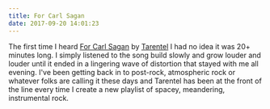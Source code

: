 ```yaml
---
title: For Carl Sagan
date: 2017-09-20 14:01:23
---
```


The first time I heard [For Carl Sagan][forcarlsagan] by [Tarentel][tarentel] I had no idea it was 20+ minutes long. I simply listened to the song build slowly and grow louder and louder until it ended in a lingering wave of distortion that stayed with me all evening. I've been getting back in to post-rock, atmospheric rock or whatever folks are calling it these days and Tarentel has been at the front of the line every time I create a new playlist of spacey, meandering, instrumental rock.  


[forcarlsagan]: https://tarentel.bandcamp.com/track/for-carl-sagan-2
[tarentel]: https://tarentel.bandcamp.com/
